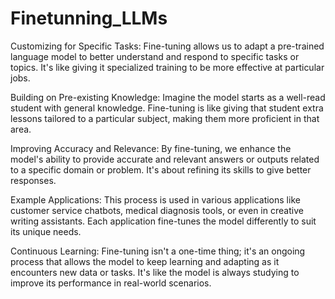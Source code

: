 # Finetunning_LLMs

Customizing for Specific Tasks: Fine-tuning allows us to adapt a pre-trained language model to better understand and respond to specific tasks or topics. It's like giving it specialized training to be more effective at particular jobs.

Building on Pre-existing Knowledge: Imagine the model starts as a well-read student with general knowledge. Fine-tuning is like giving that student extra lessons tailored to a particular subject, making them more proficient in that area.

Improving Accuracy and Relevance: By fine-tuning, we enhance the model's ability to provide accurate and relevant answers or outputs related to a specific domain or problem. It's about refining its skills to give better responses.

Example Applications: This process is used in various applications like customer service chatbots, medical diagnosis tools, or even in creative writing assistants. Each application fine-tunes the model differently to suit its unique needs.

Continuous Learning: Fine-tuning isn't a one-time thing; it's an ongoing process that allows the model to keep learning and adapting as it encounters new data or tasks. It's like the model is always studying to improve its performance in real-world scenarios.
